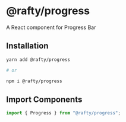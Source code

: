 # @rafty/progress

A React component for Progress Bar

## Installation

```sh
yarn add @rafty/progress

# or

npm i @rafty/progress
```

## Import Components

```jsx
import { Progress } from "@rafty/progress";
```
